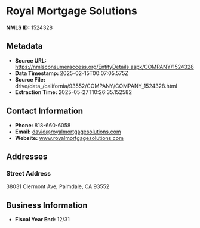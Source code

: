 # Royal Mortgage Solutions

**NMLS ID:** 1524328

## Metadata
- **Source URL:** https://nmlsconsumeraccess.org/EntityDetails.aspx/COMPANY/1524328
- **Data Timestamp:** 2025-02-15T00:07:05.575Z
- **Source File:** drive/data_/california/93552/COMPANY/COMPANY_1524328.html
- **Extraction Time:** 2025-05-27T10:26:35.152582

## Contact Information
- **Phone:** 818-660-6058
- **Email:** david@royalmortgagesolutions.com
- **Website:** www.royalmortgagesolutions.com

## Addresses
### Street Address
38031 Clermont Ave; Palmdale, CA 93552

## Business Information
- **Fiscal Year End:** 12/31
